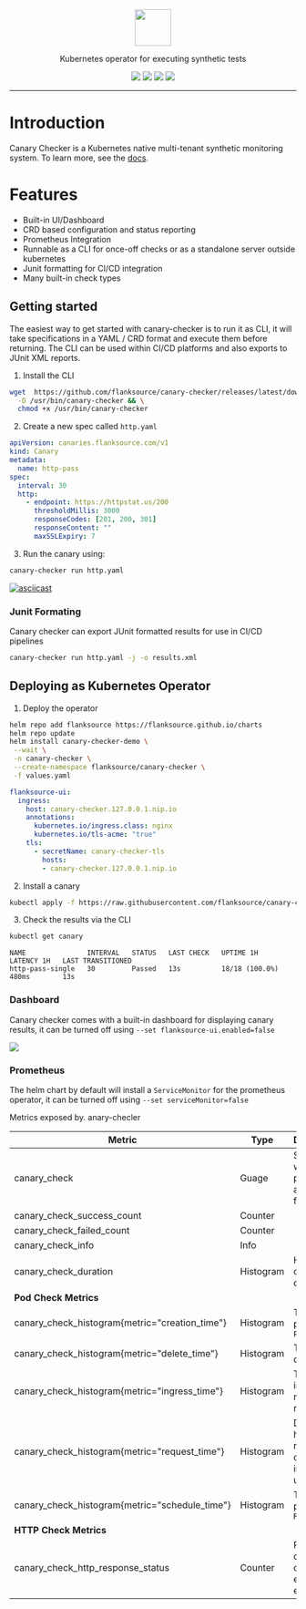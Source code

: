 
<div align="center"> <img src="docs/canary-checker.png" height="64px"></img></div>
  <p align="center">Kubernetes operator for executing synthetic tests</p>
<p align="center">
<a href="https://github.com/flanksource/canary-checker/actions"><img src="https://github.com/flanksource/canary-checker/workflows/Test/badge.svg"></a>
<a href="https://goreportcard.com/report/github.com/flanksource/canary-checker"><img src="https://goreportcard.com/badge/github.com/flanksource/canary-checker"></a>
<img src="https://img.shields.io/github/license/flanksource/canary-checker.svg?style=flat-square"/>
<a href="https://canary-checker.docs.flanksource.com"> <img src="https://img.shields.io/badge/☰-Docs-lightgrey.svg"/> </a>
</p>

---

# Introduction

Canary Checker is a Kubernetes native multi-tenant synthetic monitoring system.  To learn more,  see the [docs](https://docs.flanksource.com/canary-checker/overview/).

# Features

* Built-in UI/Dashboard
* CRD based configuration and status reporting
* Prometheus Integration
* Runnable as a CLI for once-off checks or as a standalone server outside kubernetes
* Junit formatting for CI/CD integration
* Many built-in check types

## Getting started

The easiest way to get started with canary-checker is to run it as CLI, it will take specifications in a YAML / CRD format and execute them before returning. The CLI can be used within CI/CD platforms and also exports to JUnit XML reports.

1. Install the CLI

```bash
wget  https://github.com/flanksource/canary-checker/releases/latest/download/canary-checker_linux_amd64   \
  -O /usr/bin/canary-checker && \
  chmod +x /usr/bin/canary-checker
```

2. Create a new  spec called `http.yaml`

```yaml
apiVersion: canaries.flanksource.com/v1
kind: Canary
metadata:
  name: http-pass
spec:
  interval: 30
  http:
    - endpoint: https://httpstat.us/200
      thresholdMillis: 3000
      responseCodes: [201, 200, 301]
      responseContent: ""
      maxSSLExpiry: 7
```

3. Run the canary using:

```bash
canary-checker run http.yaml
```

[![asciicast](https://asciinema.org/a/N3jELGSn8HoRQHPpCdeK7MDBV.svg)](https://asciinema.org/a/N3jELGSn8HoRQHPpCdeK7MDBV)

### Junit Formating

Canary checker can export  JUnit formatted results for use in CI/CD pipelines

```bash
canary-checker run http.yaml -j -o results.xml
```

## Deploying as Kubernetes Operator

1. Deploy the operator

```bash
helm repo add flanksource https://flanksource.github.io/charts
helm repo update
helm install canary-checker-demo \
 --wait \
 -n canary-checker \
 --create-namespace flanksource/canary-checker \
 -f values.yaml
```

```yaml title="values.yaml"
flanksource-ui:
  ingress:
    host: canary-checker.127.0.0.1.nip.io
    annotations:
      kubernetes.io/ingress.class: nginx
      kubernetes.io/tls-acme: "true"
    tls:
      - secretName: canary-checker-tls
        hosts:
        - canary-checker.127.0.0.1.nip.io
```

2. Install a canary

```bash
kubectl apply -f https://raw.githubusercontent.com/flanksource/canary-checker/master/fixtures/minimal/http_pass_single.yaml
```

3. Check the results via the CLI

```bash
kubectl get canary
```

``` title="sample output"
NAME               INTERVAL   STATUS   LAST CHECK   UPTIME 1H        LATENCY 1H   LAST TRANSITIONED
http-pass-single   30         Passed   13s          18/18 (100.0%)   480ms        13s
```

### Dashboard

Canary checker comes with a built-in dashboard for displaying canary results, it can be turned off using `--set flanksource-ui.enabled=false`

![](https://github.com/flanksource/docs/blob/85bdd4875d0d3ded16b7aa6c132d423852fcad90/docs/images/dashboard-http-pass-canary.png?raw=true)

### Prometheus

The helm chart by default will install a `ServiceMonitor` for the prometheus operator, it can be turned off using `--set serviceMonitor=false`

Metrics exposed by. anary-checler

| Metric                                         | Type      | Description                                 |
| ---------------------------------------------- | --------- | ------------------------------------------- |
| canary_check                                   | Guage     | Set to 0 when passing and 1 when failing    |
| canary_check_success_count                     | Counter   |                                             |
| canary_check_failed_count                      | Counter   |                                             |
| canary_check_info                              | Info      |                                             |
| canary_check_duration                          | Histogram | Histogram of canary durations               |
| **Pod Check Metrics**                          |           |                                             |
| canary_check_histogram{metric="creation_time"} | Histogram | Time for pod to be `Pending`                |
| canary_check_histogram{metric="delete_time"}   | Histogram | Time to delete pod                          |
| canary_check_histogram{metric="ingress_time"}  | Histogram | Time until ingress is returning requests    |
| canary_check_histogram{metric="request_time"}  | Histogram | Duration of http request once ingress is up |
| canary_check_histogram{metric="schedule_time"} | Histogram | Time for pod to be `Running`                |
| **HTTP Check Metrics**                         |           |                                             |
| canary_check_http_response_status              | Counter   | Response code counter for each endpoint     |
